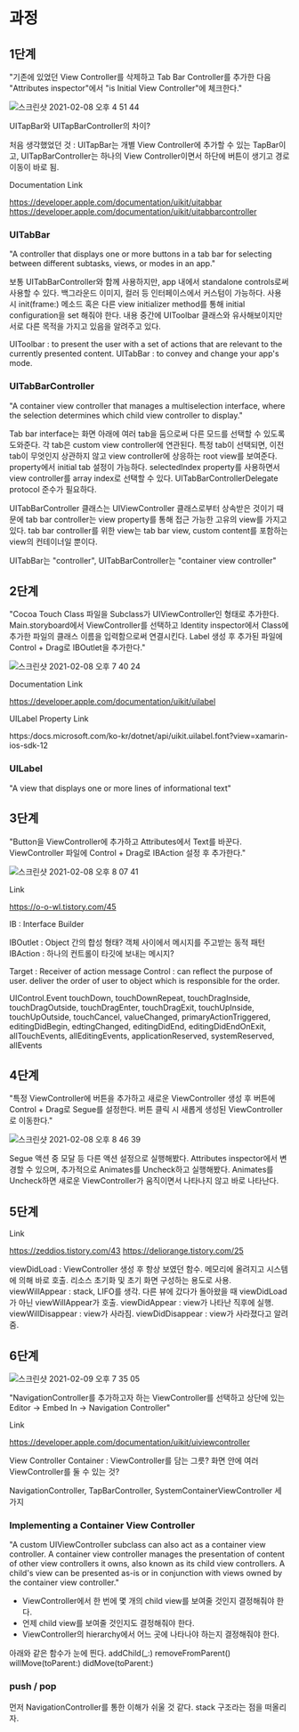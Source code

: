# 과정

## 1단계

"기존에 있었던 View Controller를 삭제하고 Tab Bar Controller를 추가한 다음 "Attributes inspector"에서 "is Initial View Controller"에 체크한다."

![스크린샷 2021-02-08 오후 4 51 44](https://user-images.githubusercontent.com/61342175/107374922-812e6800-6b2b-11eb-9d35-186575b271d3.png)
 
UITapBar와 UITapBarController의 차이?

처음 생각했었던 것 : UITapBar는 개별 View Controller에 추가할 수 있는 TapBar이고, UITapBarController는 하나의 View Controller이면서 하단에 버튼이 생기고 경로 이동이 바로 됨.

Documentation Link

https://developer.apple.com/documentation/uikit/uitabbar
https://developer.apple.com/documentation/uikit/uitabbarcontroller

### UITabBar

"A controller that displays one or more buttons in a tab bar for selecting between different subtasks, views, or modes in an app."

보통 UITabBarController와 함께 사용하지만, app 내에서 standalone controls로써 사용할 수 있다. 백그라운드 이미지, 컬러 등 인터페이스에서 커스텀이 가능하다. 사용 시 init(frame:) 메소드 혹은 다른 view initializer method를 통해 initial configuration을 set 해줘야 한다. 내용 중간에 UIToolbar 클래스와 유사해보이지만 서로 다른 목적을 가지고 있음을 알려주고 있다.

UIToolbar : to present the user with a set of actions that are relevant to the currently presented content.
UITabBar : to convey and change your app's mode.

### UITabBarController

"A container view controller that manages a multiselection interface, where the selection determines which child view controller to display."

Tab bar interface는 화면 아래에 여러 tab을 둠으로써 다른 모드를 선택할 수 있도록 도와준다. 각 tab은 custom view controller에 연관된다. 특정 tab이 선택되면, 이전 tab이 무엇인지 상관하지 않고 view controller에 상응하는 root view를 보여준다. property에서 initial tab 설정이 가능하다. selectedIndex property를 사용하면서 view controller를 array index로 선택할 수 있다. UITabBarControllerDelegate protocol 준수가 필요하다.

UITabBarController 클래스는 UIViewController 클래스로부터 상속받은 것이기 때문에 tab bar controller는 view property를 통해 접근 가능한 고유의 view를 가지고 있다. tab bar controller를 위한 view는 tab bar view, custom content를 포함하는 view의 컨테이너일 뿐이다.

UITabBar는 "controller", UITabBarController는 "container view controller"


## 2단계

"Cocoa Touch Class 파일을 Subclass가 UIViewController인 형태로 추가한다. Main.storyboard에서 ViewController를 선택하고 Identity inspector에서 Class에 추가한 파일의 클래스 이름을 입력함으로써 연결시킨다. Label 생성 후 추가된 파일에 Control + Drag로 IBOutlet을 추가한다."

![스크린샷 2021-02-08 오후 7 40 24](https://user-images.githubusercontent.com/61342175/107374977-91464780-6b2b-11eb-912b-322963e05354.png)

Documentation Link

https://developer.apple.com/documentation/uikit/uilabel

UILabel Property Link

https:/docs.microsoft.com/ko-kr/dotnet/api/uikit.uilabel.font?view=xamarin-ios-sdk-12

### UILabel

"A view that displays one or more lines of informational text"


## 3단계

"Button을 ViewController에 추가하고 Attributes에서 Text를 바꾼다. ViewController 파일에 Control + Drag로 IBAction 설정 후 추가한다."

![스크린샷 2021-02-08 오후 8 07 41](https://user-images.githubusercontent.com/61342175/107375047-a9b66200-6b2b-11eb-81f9-f82f8d937963.png)

Link

https://o-o-wl.tistory.com/45

IB : Interface Builder

IBOutlet : Object 간의 합성 형태? 객체 사이에서 메시지를 주고받는 동적 패턴
IBAction : 하나의 컨트롤이 타깃에 보내는 메시지?

Target : Receiver of action message
Control : can reflect the purpose of user. deliver the order of user to object which is responsible for the order.

UIControl.Event
touchDown, touchDownRepeat, touchDragInside, touchDragOutside, touchDragEnter, touchDragExit, touchUpInside, touchUpOutside, touchCancel, valueChanged, primaryActionTriggered, editingDidBegin, edtingChanged, editingDidEnd, editingDidEndOnExit, allTouchEvents, allEditingEvents, applicationReserved, systemReserved, allEvents


 ## 4단계

 "특정 ViewController에 버튼을 추가하고 새로운 ViewController 생성 후 버튼에 Control + Drag로 Segue를 설정한다. 버튼 클릭 시 새롭게 생성된 ViewController로 이동한다."

![스크린샷 2021-02-08 오후 8 46 39](https://user-images.githubusercontent.com/61342175/107375132-c05cb900-6b2b-11eb-88cb-92f3fe35432f.png)

 Segue 액션 중 모달 등 다른 액션 설정으로 실행해봤다. Attributes inspector에서 변경할 수 있으며, 추가적으로 Animates를 Uncheck하고 실행해봤다. Animates를 Uncheck하면 새로운 ViewController가 움직이면서 나타나지 않고 바로 나타난다.


## 5단계

Link

https://zeddios.tistory.com/43
https://deliorange.tistory.com/25

viewDidLoad : ViewController 생성 후 항상 보였던 함수. 메모리에 올려지고 시스템에 의해 바로 호출. 리소스 초기화 및 초기 화면 구성하는 용도로 사용.
viewWillAppear : stack, LIFO를 생각. 다른 뷰에 갔다가 돌아왔을 때 viewDidLoad가 아닌 viewWillAppear가 호출.
viewDidAppear : view가 나타난 직후에 실행.
viewWillDisappear : view가 사라짐.
viewDidDisappear : view가 사라졌다고 알려줌.


## 6단계

![스크린샷 2021-02-09 오후 7 35 05](https://user-images.githubusercontent.com/61342175/107375237-da969700-6b2b-11eb-8805-681e36057d01.png)

"NavigationController를 추가하고자 하는 ViewController를 선택하고 상단에 있는 Editor -> Embed In -> Navigation Controller"

Link

https://developer.apple.com/documentation/uikit/uiviewcontroller

View Controller Container : ViewController를 담는 그릇? 화면 안에 여러 ViewController를 둘 수 있는 것?

NavigationController, TapBarController, SystemContainerViewController 세 가지

### Implementing a Container View Controller

"A custom UIViewController subclass can also act as a container view controller. A container view controller manages the presentation of content of other view controllers it owns, also known as its child view controllers. A child's view can be presented as-is or in conjunction with views owned by the container view controller."

- ViewController에서 한 번에 몇 개의 child view를 보여줄 것인지 결정해줘야 한다.
- 언제 child view를 보여줄 것인지도 결정해줘야 한다.
- ViewController의 hierarchy에서 어느 곳에 나타나야 하는지 결정해줘야 한다.

아래와 같은 함수가 눈에 띈다.
addChild(_:)
removeFromParent()
willMove(toParent:)
didMove(toParent:)

### push / pop

먼저 NavigationController를 통한 이해가 쉬울 것 같다. stack 구조라는 점을 떠올리자.
